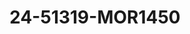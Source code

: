 ---
title: 24-51319-MOR1450
image: /v1543919832/viterbo/24-51319-MOR1450.jpg
brand: mori-lee
layout: vestito
---